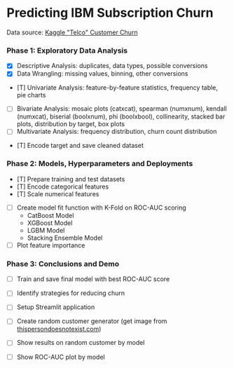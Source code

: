 # Predicting IBM Subscription Churn

Data source: [Kaggle "Telco" Customer Churn](https://www.kaggle.com/datasets/blastchar/telco-customer-churn)

### Phase 1: Exploratory Data Analysis

- [x] Descriptive Analysis: duplicates, data types, possible conversions
- [X] Data Wrangling: missing values, binning, other conversions
- [T] Univariate Analysis: feature-by-feature statistics, frequency table, pie charts
- [ ] Bivariate Analysis: mosaic plots (catxcat), spearman (numxnum), kendall (numxcat), biserial (boolxnum), phi (boolxbool), collinearity, stacked bar plots, distribution by target, box plots
- [ ] Multivariate Analysis: frequency distribution, churn count distribution
- [T] Encode target and save cleaned dataset

### Phase 2: Models, Hyperparameters and Deployments

- [T] Prepare training and test datasets
- [T] Encode categorical features
- [T] Scale numerical features
- [ ] Create model fit function with K-Fold on ROC-AUC scoring
    - CatBoost Model
    - XGBoost Model
    - LGBM Model
    - Stacking Ensemble Model
- [ ] Plot feature importance

### Phase 3: Conclusions and Demo

- [ ] Train and save final model with best ROC-AUC score
- [ ] Identify strategies for reducing churn

- [ ] Setup Streamlit application
- [ ] Create random customer generator (get image from [thispersondoesnotexist.com](https://thispersondoesnotexist.com))
- [ ] Show results on random customer by model
- [ ] Show ROC-AUC plot by model 